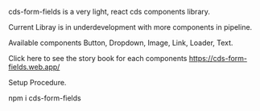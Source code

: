 cds-form-fields is a very light, react cds components library.

Current Libray is in underdevelopment with more components in pipeline.

Available components 
Button, Dropdown, Image, Link, Loader, Text.


Click here to see the story book for each components https://cds-form-fields.web.app/


Setup Procedure.

npm i cds-form-fields